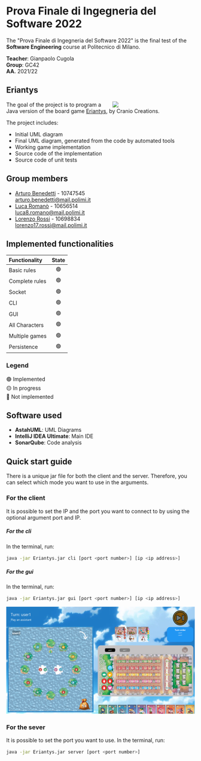 
# Prova Finale di Ingegneria del Software 2022

The "Prova Finale di Ingegneria del Software 2022" is the final test of the **Software Engineering** course at Politecnico di Milano.<br>

**Teacher**: Gianpaolo Cugola<br>
**Group**: GC42<br>
**AA.** 2021/22

## Eriantys

<img src="https://cf.geekdo-images.com/DzhJxVjMhGQadReXJmbIaQ__opengraph/img/Oy3Kztkx4fXouT2jpAiXoZRAR4Q=/fit-in/1200x630/filters:strip_icc()/pic6253341.jpg" align="right" width=220px>

The goal of the project is to program a Java version of the board game [Eriantys](https://craniointernational.com/products/eriantys/), by Cranio Creations.

The project includes:

- Initial UML diagram
- Final UML diagram, generated from the code by automated tools
- Working game implementation
- Source code of the implementation
- Source code of unit tests

## Group members
- [Arturo Benedetti](https://github.com/benedart) - 10747545<br>arturo.benedetti@mail.polimi.it
- [Luca Romanò](https://github.com/LucaRomano2) - 10656514<br>luca8.romano@mail.polimi.it
- [Lorenzo Rossi](https://github.com/tpoppo) - 10698834<br>lorenzo17.rossi@mail.polimi.it

## Implemented functionalities

| Functionality  | State |
|:---------------|:-----:|
| Basic rules    |  🟢   |
| Complete rules |  🟢   |
| Socket         |  🟢   |
| CLI            |  🟢   |
| GUI            |  🟢   |
| All Characters |  🟢   |
| Multiple games |  🟢   |
| Persistence    |  🟢   |

### Legend
🟢 Implemented<br>
🟡 In progress<br>
🔴 Not implemented<br>

## Software used
- **AstahUML**: UML Diagrams
- **IntelliJ IDEA Ultimate**: Main IDE
- **SonarQube**: Code analysis

## Quick start guide
There is a unique jar file for both the client and the server. Therefore, you can select which mode you want to use in the arguments.
### For the client
It is possible to set the IP and the port you want to connect to by using the optional argument port and IP.
##### For the cli
In the terminal, run:
```bash
java -jar Eriantys.jar cli [port <port number>] [ip <ip address>]
```
##### For the gui
In the terminal, run:
```bash
java -jar Eriantys.jar gui [port <port number>] [ip <ip address>]
```
<img src=".github/assets/game_gui.png">


### For the sever
It is possible to set the port you want to use.
In the terminal, run:
```bash
java -jar Eriantys.jar server [port <port number>]
```
